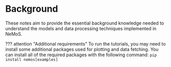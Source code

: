 # Background

These notes aim to provide the essential background knowledge needed to understand the models and data processing techniques implemented in NeMoS.

??? attention "Additional requirements"
    To run the tutorials, you may need to install some additional packages used for plotting and data fetching.
    You can install all of the required packages with the following command:
    ```
    pip install nemos[examples]
    ```
